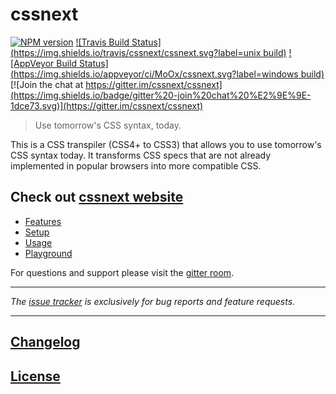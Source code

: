 # cssnext

[![NPM version](http://img.shields.io/npm/v/cssnext.svg?style=flat)](https://www.npmjs.org/package/cssnext)
[![Travis Build Status](https://img.shields.io/travis/cssnext/cssnext.svg?label=unix build)](https://travis-ci.org/cssnext/cssnext)
[![AppVeyor Build Status](https://img.shields.io/appveyor/ci/MoOx/cssnext.svg?label=windows build)](https://ci.appveyor.com/project/MoOx/cssnext)
[![Join the chat at https://gitter.im/cssnext/cssnext](https://img.shields.io/badge/gitter%20-join%20chat%20%E2%9E%9E-1dce73.svg)](https://gitter.im/cssnext/cssnext)


> Use tomorrow's CSS syntax, today.

This is a CSS transpiler (CSS4+ to CSS3) that allows you to use tomorrow's CSS syntax today.
It transforms CSS specs that are not already implemented in popular browsers into more compatible CSS.  


## Check out [cssnext website](http://cssnext.io/)

- [Features](http://cssnext.io/features/)
- [Setup](http://cssnext.io/setup/)
- [Usage](http://cssnext.io/usage/)
- [Playground](http://cssnext.io/playground/)

For questions and support please visit the
[gitter room](https://gitter.im/cssnext/cssnext).

---

_The [issue tracker](https://github.com/cssnext/cssnext/issues) is exclusively for bug reports and feature requests._

---

## [Changelog](CHANGELOG.md)

## [License](LICENSE)
